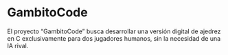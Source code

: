# GambitoCode
El proyecto “GambitoCode” busca desarrollar una versión digital de ajedrez en C exclusivamente para dos jugadores humanos, sin la necesidad de una IA rival.
